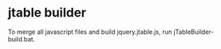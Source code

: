 jtable builder
======

To merge all javascript files and build jquery.jtable.js, run jTableBuilder-build.bat.

